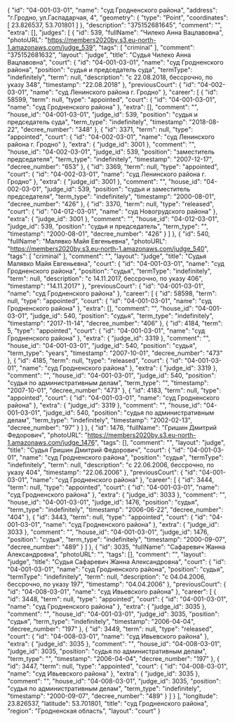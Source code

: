 {
    "id": "04-001-03-01",
    "name": "суд Гродненского района",
    "address": "г.Гродно, ул.Гаспадарчая, 4",
    "geometry": {
        "type": "Point",
        "coordinates": [
            23.826537,
            53.701801
        ]
    },
    "description": "375152681645",
    "comment": "",
    "extra": [],
    "judges": [
        {
            "id": 539,
            "fullName": "Чилеко Анна Вацлавовна",
            "photoURL": "https://members2020by.s3.eu-north-1.amazonaws.com/judge_539",
            "tags": [
                "criminal"
            ],
            "comment": "375152681632",
            "layout": "judge",
            "title": "Судья Чилеко Анна Вацлавовна",
            "court": {
                "id": "04-001-03-01",
                "name": "суд Гродненского района",
                "position": "судья и председатель суда",
                "termType": "indefinitely",
                "term": null,
                "description": "c 22.08.2018, бессрочно, по указу 348",
                "timestamp": "22.08.2018"
            },
            "previousCourt": {
                "id": "04-002-03-01",
                "name": "суд Ленинского района г. Гродно"
            },
            "career": [
                {
                    "id": 58599,
                    "term": null,
                    "type": "appointed",
                    "court": {
                        "id": "04-001-03-01",
                        "name": "суд Гродненского района"
                    },
                    "extra": [],
                    "comment": "",
                    "house_id": "04-001-03-01",
                    "judge_id": 539,
                    "position": "судья и председатель суда",
                    "term_type": "indefinitely",
                    "timestamp": "2018-08-22",
                    "decree_number": "348"
                },
                {
                    "id": 3371,
                    "term": null,
                    "type": "appointed",
                    "court": {
                        "id": "04-002-03-01",
                        "name": "суд Ленинского района г. Гродно"
                    },
                    "extra": {
                        "judge_id": 3001
                    },
                    "comment": "",
                    "house_id": "04-002-03-01",
                    "judge_id": 539,
                    "position": "заместитель председателя",
                    "term_type": "indefinitely",
                    "timestamp": "2007-12-17",
                    "decree_number": "653"
                },
                {
                    "id": 3369,
                    "term": null,
                    "type": "appointed",
                    "court": {
                        "id": "04-002-03-01",
                        "name": "суд Ленинского района г. Гродно"
                    },
                    "extra": {
                        "judge_id": 3001
                    },
                    "comment": "",
                    "house_id": "04-002-03-01",
                    "judge_id": 539,
                    "position": "судья и заместитель председателя",
                    "term_type": "indefinitely",
                    "timestamp": "2000-08-01",
                    "decree_number": "426"
                },
                {
                    "id": 3370,
                    "term": null,
                    "type": "released",
                    "court": {
                        "id": "04-012-03-01",
                        "name": "суд Новогрудского района"
                    },
                    "extra": {
                        "judge_id": 3001
                    },
                    "comment": "",
                    "house_id": "04-012-03-01",
                    "judge_id": 539,
                    "position": "судья и председатель",
                    "term_type": "",
                    "timestamp": "2000-08-01",
                    "decree_number": "426"
                }
            ]
        },
        {
            "id": 540,
            "fullName": "Малявко Майя Евгеньевна",
            "photoURL": "https://members2020by.s3.eu-north-1.amazonaws.com/judge_540",
            "tags": [
                "criminal"
            ],
            "comment": "",
            "layout": "judge",
            "title": "Судья Малявко Майя Евгеньевна",
            "court": {
                "id": "04-001-03-01",
                "name": "суд Гродненского района",
                "position": "судья",
                "termType": "indefinitely",
                "term": null,
                "description": "c 14.11.2017, бессрочно, по указу 406",
                "timestamp": "14.11.2017"
            },
            "previousCourt": {
                "id": "04-001-03-01",
                "name": "суд Гродненского района"
            },
            "career": [
                {
                    "id": 58598,
                    "term": null,
                    "type": "appointed",
                    "court": {
                        "id": "04-001-03-01",
                        "name": "суд Гродненского района"
                    },
                    "extra": [],
                    "comment": "",
                    "house_id": "04-001-03-01",
                    "judge_id": 540,
                    "position": "судья",
                    "term_type": "indefinitely",
                    "timestamp": "2017-11-14",
                    "decree_number": "406"
                },
                {
                    "id": 4184,
                    "term": 5,
                    "type": "appointed",
                    "court": {
                        "id": "04-001-03-01",
                        "name": "суд Гродненского района"
                    },
                    "extra": {
                        "judge_id": 3319
                    },
                    "comment": "",
                    "house_id": "04-001-03-01",
                    "judge_id": 540,
                    "position": "судья",
                    "term_type": "years",
                    "timestamp": "2007-10-01",
                    "decree_number": "473"
                },
                {
                    "id": 4185,
                    "term": null,
                    "type": "released",
                    "court": {
                        "id": "04-001-03-01",
                        "name": "суд Гродненского района"
                    },
                    "extra": {
                        "judge_id": 3319
                    },
                    "comment": "",
                    "house_id": "04-001-03-01",
                    "judge_id": 540,
                    "position": "судья по административным делам",
                    "term_type": "",
                    "timestamp": "2007-10-01",
                    "decree_number": "473"
                },
                {
                    "id": 4183,
                    "term": null,
                    "type": "appointed",
                    "court": {
                        "id": "04-001-03-01",
                        "name": "суд Гродненского района"
                    },
                    "extra": {
                        "judge_id": 3319
                    },
                    "comment": "",
                    "house_id": "04-001-03-01",
                    "judge_id": 540,
                    "position": "судья по административным делам",
                    "term_type": "indefinitely",
                    "timestamp": "2002-02-13",
                    "decree_number": "97"
                }
            ]
        },
        {
            "id": 1476,
            "fullName": "Гришин Дмитрий Федорович",
            "photoURL": "https://members2020by.s3.eu-north-1.amazonaws.com/judge_1476",
            "tags": [],
            "comment": "",
            "layout": "judge",
            "title": "Судья Гришин Дмитрий Федорович",
            "court": {
                "id": "04-001-03-01",
                "name": "суд Гродненского района",
                "position": "судья",
                "termType": "indefinitely",
                "term": null,
                "description": "c 22.06.2006, бессрочно, по указу 404",
                "timestamp": "22.06.2006"
            },
            "previousCourt": {
                "id": "04-001-03-01",
                "name": "суд Гродненского района"
            },
            "career": [
                {
                    "id": 3444,
                    "term": null,
                    "type": "appointed",
                    "court": {
                        "id": "04-001-03-01",
                        "name": "суд Гродненского района"
                    },
                    "extra": {
                        "judge_id": 3033
                    },
                    "comment": "",
                    "house_id": "04-001-03-01",
                    "judge_id": 1476,
                    "position": "судья",
                    "term_type": "indefinitely",
                    "timestamp": "2006-06-22",
                    "decree_number": "404"
                },
                {
                    "id": 3443,
                    "term": null,
                    "type": "appointed",
                    "court": {
                        "id": "04-001-03-01",
                        "name": "суд Гродненского района"
                    },
                    "extra": {
                        "judge_id": 3033
                    },
                    "comment": "",
                    "house_id": "04-001-03-01",
                    "judge_id": 1476,
                    "position": "судья",
                    "term_type": "indefinitely",
                    "timestamp": "2000-09-07",
                    "decree_number": "489"
                }
            ]
        },
        {
            "id": 3035,
            "fullName": "Сафаревич Жанна Александровна",
            "photoURL": "",
            "tags": [],
            "comment": "",
            "layout": "judge",
            "title": "Судья Сафаревич Жанна Александровна",
            "court": {
                "id": "04-001-03-01",
                "name": "суд Гродненского района",
                "position": "судья",
                "termType": "indefinitely",
                "term": null,
                "description": "c 04.04.2006, бессрочно, по указу 197",
                "timestamp": "04.04.2006"
            },
            "previousCourt": {
                "id": "04-008-03-01",
                "name": "суд Ивьевского района"
            },
            "career": [
                {
                    "id": 3448,
                    "term": null,
                    "type": "appointed",
                    "court": {
                        "id": "04-001-03-01",
                        "name": "суд Гродненского района"
                    },
                    "extra": {
                        "judge_id": 3035
                    },
                    "comment": "",
                    "house_id": "04-001-03-01",
                    "judge_id": 3035,
                    "position": "судья",
                    "term_type": "indefinitely",
                    "timestamp": "2006-04-04",
                    "decree_number": "197"
                },
                {
                    "id": 3449,
                    "term": null,
                    "type": "released",
                    "court": {
                        "id": "04-008-03-01",
                        "name": "суд Ивьевского района"
                    },
                    "extra": {
                        "judge_id": 3035
                    },
                    "comment": "",
                    "house_id": "04-008-03-01",
                    "judge_id": 3035,
                    "position": "судья по административным делам",
                    "term_type": "",
                    "timestamp": "2006-04-04",
                    "decree_number": "197"
                },
                {
                    "id": 3447,
                    "term": null,
                    "type": "appointed",
                    "court": {
                        "id": "04-008-03-01",
                        "name": "суд Ивьевского района"
                    },
                    "extra": {
                        "judge_id": 3035
                    },
                    "comment": "",
                    "house_id": "04-008-03-01",
                    "judge_id": 3035,
                    "position": "судья по административным делам",
                    "term_type": "indefinitely",
                    "timestamp": "2000-09-07",
                    "decree_number": "489"
                }
            ]
        }
    ],
    "longitude": 23.826537,
    "latitude": 53.701801,
    "title": "суд Гродненского района",
    "region": "Гродненская область",
    "layout": "court"
}